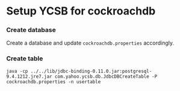 # Setup YCSB for cockroachdb

### Create database
Create a database and update `cockroachdb.properties` accordingly.

### Create table
```
java -cp ../../lib/jdbc-binding-0.11.0.jar:postgresql-9.4.1212.jre7.jar com.yahoo.ycsb.db.JdbcDBCreateTable -P cockroachdb.properties -n usertable
```
